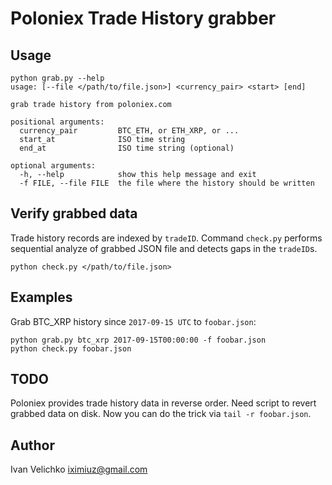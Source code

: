 # Poloniex Trade History grabber

## Usage
```
python grab.py --help
usage: [--file </path/to/file.json>] <currency_pair> <start> [end]

grab trade history from poloniex.com

positional arguments:
  currency_pair         BTC_ETH, or ETH_XRP, or ...
  start_at              ISO time string
  end_at                ISO time string (optional)

optional arguments:
  -h, --help            show this help message and exit
  -f FILE, --file FILE  the file where the history should be written
```

## Verify grabbed data
Trade history records are indexed by `tradeID`. Command `check.py` performs sequential analyze of
grabbed JSON file and detects gaps in the `tradeID`s.

```
python check.py </path/to/file.json>
```

## Examples
Grab BTC_XRP history since `2017-09-15 UTC` to `foobar.json`:
```
python grab.py btc_xrp 2017-09-15T00:00:00 -f foobar.json
python check.py foobar.json
```

## TODO
Poloniex provides trade history data in reverse order. Need script to revert grabbed data on disk.
Now you can do the trick via `tail -r foobar.json`.

## Author
Ivan Velichko <iximiuz@gmail.com>
